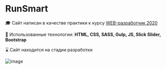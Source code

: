 # RunSmart

:mortar_board: Сайт написан в качестве практики к курсу [WEB-разработчик 2020](https://www.udemy.com/course/webdeveloper/)

:open_file_folder: Использованные технологии: **HTML, CSS, SASS, Gulp, JS, Slick Slider, Bootstrap**

:hourglass: Сайт находится на стадии разработки

![image](fullscreen.png)
